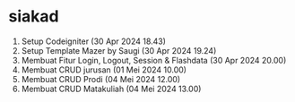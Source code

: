 # siakad
1. Setup Codeigniter (30 Apr 2024 18.43)
2. Setup Template Mazer by Saugi (30 Apr 2024 19.24)
3. Membuat Fitur Login, Logout, Session & Flashdata (30 Apr 2024 20.00)
4. Membuat CRUD jurusan (01 Mei 2024 10.00)
5. Membuat CRUD Prodi (04 Mei 2024 12.00)
6. Membuat CRUD Matakuliah (04 Mei 2024 13.00)